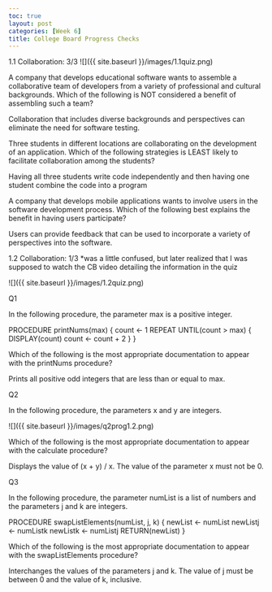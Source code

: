 ```yaml
---
toc: true
layout: post
categories: [Week 6]
title: College Board Progress Checks
---
```


1.1 Collaboration: 3/3
![]({{ site.baseurl }}/images/1.1quiz.png)

A company that develops educational software wants to assemble a collaborative team of developers from a variety of professional and cultural backgrounds. Which of the following is NOT considered a benefit of assembling such a team?

Collaboration that includes diverse backgrounds and perspectives can eliminate the need for software testing.

Three students in different locations are collaborating on the development of an application. Which of the following strategies is LEAST likely to facilitate collaboration among the students?

Having all three students write code independently and then having one student combine the code into a program

A company that develops mobile applications wants to involve users in the software development process. Which of the following best explains the benefit in having users participate?

Users can provide feedback that can be used to incorporate a variety of perspectives into the software.

1.2 Collaboration: 1/3
*was a little confused, but later realized that I was supposed to watch the CB video detailing the information in the quiz

![]({{ site.baseurl }}/images/1.2quiz.png)

Q1

In the following procedure, the parameter max is a positive integer.

PROCEDURE printNums(max)
{
count ← 1
REPEAT UNTIL(count > max)
{
DISPLAY(count)
count ← count + 2
}
}

Which of the following is the most appropriate documentation to appear with the printNums procedure?

Prints all positive odd integers that are less than or equal to max.

Q2

In the following procedure, the parameters x and y are integers.

![]({{ site.baseurl }}/images/q2prog1.2.png)

Which of the following is the most appropriate documentation to appear with the calculate procedure?

Displays the value of (x + y) / x.
The value of the parameter x must not be 0.

Q3

In the following procedure, the parameter numList is a list of numbers and the parameters j and k are integers.

PROCEDURE swapListElements(numList, j, k)
{
newList ← numList
newListj ← numListk
newListk ← numListj
RETURN(newList)
}

Which of the following is the most appropriate documentation to appear with the swapListElements procedure?

Interchanges the values of the parameters j and k.
The value of j must be between 0 and the value of k, inclusive.









